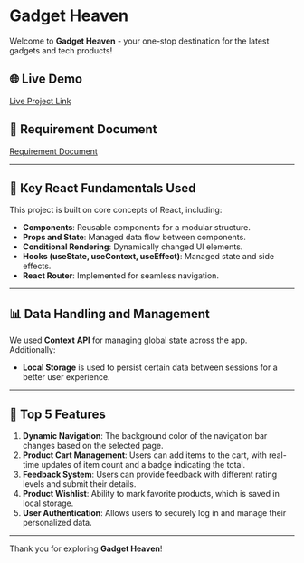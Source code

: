 # Gadget Heaven

Welcome to **Gadget Heaven** - your one-stop destination for the latest gadgets and tech products!


## 🌐 Live Demo

[Live Project Link](https://gadget-heaven-assignment8.netlify.app)

## 📄 Requirement Document

[Requirement Document](https://github.com/programming-hero-web-course2/b10a8-gadget-heaven-wahedpro/blob/main/public/Batch-10_Assignment-08.pdf)

---

## 🚀 Key React Fundamentals Used

This project is built on core concepts of React, including:

- **Components**: Reusable components for a modular structure.
- **Props and State**: Managed data flow between components.
- **Conditional Rendering**: Dynamically changed UI elements.
- **Hooks (useState, useContext, useEffect)**: Managed state and side effects.
- **React Router**: Implemented for seamless navigation.

---

## 📊 Data Handling and Management

We used **Context API** for managing global state across the app. Additionally:

- **Local Storage** is used to persist certain data between sessions for a better user experience.

---

## 🌟 Top 5 Features

1. **Dynamic Navigation**: The background color of the navigation bar changes based on the selected page.
2. **Product Cart Management**: Users can add items to the cart, with real-time updates of item count and a badge indicating the total.
3. **Feedback System**: Users can provide feedback with different rating levels and submit their details.
4. **Product Wishlist**: Ability to mark favorite products, which is saved in local storage.
5. **User Authentication**: Allows users to securely log in and manage their personalized data.

---

Thank you for exploring **Gadget Heaven**!
